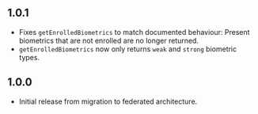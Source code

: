 ## 1.0.1

* Fixes `getEnrolledBiometrics` to match documented behaviour: 
  Present biometrics that are not enrolled are no longer returned.
* `getEnrolledBiometrics` now only returns `weak` and `strong` biometric types.   

## 1.0.0

* Initial release from migration to federated architecture. 
